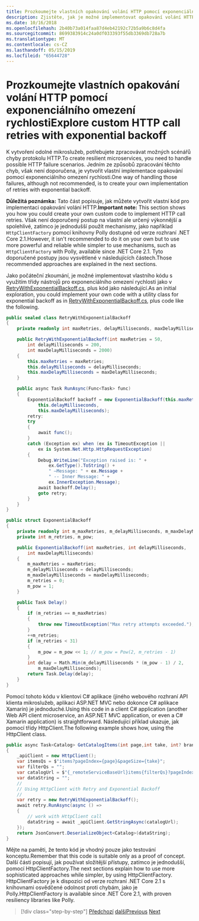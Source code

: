 ```yaml
---
title: Prozkoumejte vlastních opakování volání HTTP pomocí exponenciálního omezení rychlosti
description: Zjistěte, jak je možné implementovat opakování volání HTTP pomocí exponenciálního omezení rychlosti, od začátku pro zpracování možných scénářů chyby protokolu HTTP.
ms.date: 10/16/2018
ms.openlocfilehash: 2b40b73a014faa87d4eb42192c72b5a9b6c8d4fa
ms.sourcegitcommit: 8699383914c24a0df033393f55db3369db728a7b
ms.translationtype: MT
ms.contentlocale: cs-CZ
ms.lasthandoff: 05/15/2019
ms.locfileid: "65644728"
---
```

# <a name="explore-custom-http-call-retries-with-exponential-backoff"></a><span data-ttu-id="6609a-103">Prozkoumejte vlastních opakování volání HTTP pomocí exponenciálního omezení rychlosti</span><span class="sxs-lookup"><span data-stu-id="6609a-103">Explore custom HTTP call retries with exponential backoff</span></span>

<span data-ttu-id="6609a-104">K vytvoření odolné mikroslužeb, potřebujete zpracovávat možných scénářů chyby protokolu HTTP.</span><span class="sxs-lookup"><span data-stu-id="6609a-104">To create resilient microservices, you need to handle possible HTTP failure scenarios.</span></span> <span data-ttu-id="6609a-105">Jedním ze způsobů zpracování těchto chyb, však není doporučena, je vytvořit vlastní implementace opakování pomocí exponenciálního omezení rychlosti.</span><span class="sxs-lookup"><span data-stu-id="6609a-105">One way of handling those failures, although not recommended, is to create your own implementation of retries with exponential backoff.</span></span>

<span data-ttu-id="6609a-106">**Důležitá poznámka:** Tato část popisuje, jak můžete vytvořit vlastní kód pro implementaci opakování volání HTTP.</span><span class="sxs-lookup"><span data-stu-id="6609a-106">**Important note:** This section shows you how you could create your own custom code to implement HTTP call retries.</span></span> <span data-ttu-id="6609a-107">Však není doporučený postup na vlastní ale určený výkonnější a spolehlivé, zatímco je jednodušší použít mechanismy, jako například `HttpClientFactory` pomocí knihovny Polly dostupné od verze rozhraní .NET Core 2.1.</span><span class="sxs-lookup"><span data-stu-id="6609a-107">However, it isn't recommended to do it on your own but to use more powerful and reliable while simpler to use mechanisms, such as `HttpClientFactory` with Polly, available since .NET Core 2.1.</span></span> <span data-ttu-id="6609a-108">Tyto doporučené postupy jsou vysvětlené v následujících částech.</span><span class="sxs-lookup"><span data-stu-id="6609a-108">Those recommended approaches are explained in the next sections.</span></span>

<span data-ttu-id="6609a-109">Jako počáteční zkoumání, je možné implementovat vlastního kódu s využitím třídy nástrojů pro exponenciálního omezení rychlosti jako v [RetryWithExponentialBackoff.cs](https://gist.github.com/CESARDELATORRE/6d7f647b29e55fdc219ee1fd2babb260), plus kód jako následující.</span><span class="sxs-lookup"><span data-stu-id="6609a-109">As an initial exploration, you could implement your own code with a utility class for exponential backoff as in [RetryWithExponentialBackoff.cs](https://gist.github.com/CESARDELATORRE/6d7f647b29e55fdc219ee1fd2babb260), plus code like the following.</span></span>

```csharp
public sealed class RetryWithExponentialBackoff
{
    private readonly int maxRetries, delayMilliseconds, maxDelayMilliseconds;

    public RetryWithExponentialBackoff(int maxRetries = 50,
        int delayMilliseconds = 200,
        int maxDelayMilliseconds = 2000)
    {
        this.maxRetries = maxRetries;
        this.delayMilliseconds = delayMilliseconds;
        this.maxDelayMilliseconds = maxDelayMilliseconds;
    }

    public async Task RunAsync(Func<Task> func)
    {
        ExponentialBackoff backoff = new ExponentialBackoff(this.maxRetries,
            this.delayMilliseconds,
            this.maxDelayMilliseconds);
        retry:
        try
        {
            await func();
        }
        catch (Exception ex) when (ex is TimeoutException ||
            ex is System.Net.Http.HttpRequestException)
        {
            Debug.WriteLine("Exception raised is: " +
                ex.GetType().ToString() +
                " –Message: " + ex.Message +
                " -- Inner Message: " +
                ex.InnerException.Message);
            await backoff.Delay();
            goto retry;
        }
    }
}

public struct ExponentialBackoff
{
    private readonly int m_maxRetries, m_delayMilliseconds, m_maxDelayMilliseconds;
    private int m_retries, m_pow;

    public ExponentialBackoff(int maxRetries, int delayMilliseconds,
        int maxDelayMilliseconds)
    {
        m_maxRetries = maxRetries;
        m_delayMilliseconds = delayMilliseconds;
        m_maxDelayMilliseconds = maxDelayMilliseconds;
        m_retries = 0;
        m_pow = 1;
    }

    public Task Delay()
    {
        if (m_retries == m_maxRetries)
        {
            throw new TimeoutException("Max retry attempts exceeded.");
        }
        ++m_retries;
        if (m_retries < 31)
        {
            m_pow = m_pow << 1; // m_pow = Pow(2, m_retries - 1)
        }
        int delay = Math.Min(m_delayMilliseconds * (m_pow - 1) / 2,
            m_maxDelayMilliseconds);
        return Task.Delay(delay);
    }
}
```

<span data-ttu-id="6609a-110">Pomocí tohoto kódu v klientovi C\# aplikace (jiného webového rozhraní API klienta mikroslužeb, aplikaci ASP.NET MVC nebo dokonce C\# aplikace Xamarin) je jednoduché.</span><span class="sxs-lookup"><span data-stu-id="6609a-110">Using this code in a client C\# application (another Web API client microservice, an ASP.NET MVC application, or even a C\# Xamarin application) is straightforward.</span></span> <span data-ttu-id="6609a-111">Následující příklad ukazuje, jak pomocí třídy HttpClient.</span><span class="sxs-lookup"><span data-stu-id="6609a-111">The following example shows how, using the HttpClient class.</span></span>

```csharp
public async Task<Catalog> GetCatalogItems(int page,int take, int? brand, int? type)
{
    _apiClient = new HttpClient();
    var itemsQs = $"items?pageIndex={page}&pageSize={take}";
    var filterQs = "";
    var catalogUrl = $"{_remoteServiceBaseUrl}items{filterQs}?pageIndex={page}&pageSize={take}";
    var dataString = "";
    //
    // Using HttpClient with Retry and Exponential Backoff
    //
    var retry = new RetryWithExponentialBackoff();
    await retry.RunAsync(async () =>
    {
        // work with HttpClient call
        dataString = await _apiClient.GetStringAsync(catalogUrl);
    });
    return JsonConvert.DeserializeObject<Catalog>(dataString);
}
```

<span data-ttu-id="6609a-112">Mějte na paměti, že tento kód je vhodný pouze jako testování konceptu.</span><span class="sxs-lookup"><span data-stu-id="6609a-112">Remember that this code is suitable only as a proof of concept.</span></span> <span data-ttu-id="6609a-113">Další části popisují, jak používat složitější přístupy, zatímco je jednodušší, pomocí HttpClientFactory.</span><span class="sxs-lookup"><span data-stu-id="6609a-113">The next sections explain how to use more sophisticated approaches while simpler, by using HttpClientFactory.</span></span> <span data-ttu-id="6609a-114">HttpClientFactory je k dispozici od verze rozhraní .NET Core 2.1 s knihovnami osvědčené odolnost proti chybám, jako je Polly.</span><span class="sxs-lookup"><span data-stu-id="6609a-114">HttpClientFactory is available since .NET Core 2.1, with proven resiliency libraries like Polly.</span></span>

>[!div class="step-by-step"]
><span data-ttu-id="6609a-115">[Předchozí](implement-resilient-entity-framework-core-sql-connections.md)
>[další](use-httpclientfactory-to-implement-resilient-http-requests.md)</span><span class="sxs-lookup"><span data-stu-id="6609a-115">[Previous](implement-resilient-entity-framework-core-sql-connections.md)
[Next](use-httpclientfactory-to-implement-resilient-http-requests.md)</span></span>
